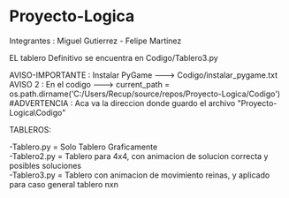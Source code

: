 # Proyecto-Logica

Integrantes : Miguel Gutierrez
             - Felipe Martinez

EL tablero Definitivo se encuentra en Codigo/Tablero3.py <br />

AVISO-IMPORTANTE : Instalar PyGame ---> Codigo/instalar_pygame.txt <br />
AVISO 2 : En el codigo ---> current_path = os.path.dirname('C:/Users/Recup/source/repos/Proyecto-Logica/Codigo') #ADVERTENCIA : Aca va la direccion donde guardo el archivo "Proyecto-Logica\Codigo"<br />

TABLEROS: <br />

-Tablero.py = Solo Tablero Graficamente <br />
-Tablero2.py = Tablero para 4x4, con animacion de solucion correcta y posibles soluciones <br />
-Tablero3.py = Tablero con animacion de movimiento reinas, y aplicado para caso general tablero nxn <br />
